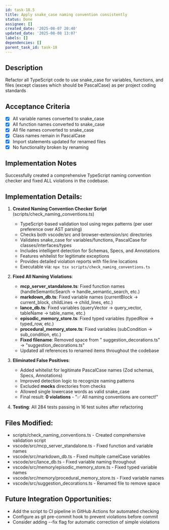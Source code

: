 ```yaml
---
id: task-18.5
title: Apply snake_case naming convention consistently
status: Done
assignee: []
created_date: '2025-08-07 20:40'
updated_date: '2025-08-08 13:07'
labels: []
dependencies: []
parent_task_id: task-18
---
```


## Description

Refactor all TypeScript code to use snake_case for variables, functions, and files (except classes which should be PascalCase) as per project coding standards

## Acceptance Criteria

- [x] All variable names converted to snake_case
- [x] All function names converted to snake_case
- [x] All file names converted to snake_case
- [x] Class names remain in PascalCase
- [x] Import statements updated for renamed files
- [x] No functionality broken by renaming

## Implementation Notes

Successfully created a comprehensive TypeScript naming convention checker and fixed ALL violations in the codebase.

## Implementation Details:

1. **Created Naming Convention Checker Script** (scripts/check_naming_conventions.ts)
   - TypeScript-based validation tool using regex patterns (per user preference over AST parsing)
   - Checks both vscode/src and browser-extension/src directories
   - Validates snake_case for variables/functions, PascalCase for classes/interfaces/types
   - Includes intelligent detection for Schemas, Specs, and Annotations
   - Features whitelist for legitimate exceptions
   - Provides detailed violation reports with file:line locations
   - Executable via: `npx tsx scripts/check_naming_conventions.ts`

2. **Fixed All Naming Violations**:
   - **mcp_server_standalone.ts**: Fixed function names (handleSemanticSearch → handle_semantic_search, etc.)
   - **markdown_db.ts**: Fixed variable names (currentBlock → current_block, childLines → child_lines, etc.)
   - **lance_db.ts**: Fixed variables (queryVector → query_vector, tableName → table_name, etc.)
   - **episodic_memory_store.ts**: Fixed typed variables (typedRow → typed_row, etc.)
   - **procedural_memory_store.ts**: Fixed variables (subCondition → sub_condition, etc.)
   - **Fixed filename**: Removed space from " suggestion_decorations.ts" → "suggestion_decorations.ts"
   - Updated all references to renamed items throughout the codebase

3. **Eliminated False Positives**:
   - Added whitelist for legitimate PascalCase names (Zod schemas, Specs, Annotations)
   - Improved detection logic to recognize naming patterns
   - Excluded __mocks__ directories from checks
   - Allowed single lowercase words as valid snake_case
   - Final result: **0 violations** - "✅ All naming conventions are correct!"

4. **Testing**: All 284 tests passing in 16 test suites after refactoring

## Files Modified:
- scripts/check_naming_conventions.ts - Created comprehensive validation script
- vscode/src/mcp_server_standalone.ts - Fixed function and variable names
- vscode/src/markdown_db.ts - Fixed multiple camelCase variables
- vscode/src/lance_db.ts - Fixed variable naming throughout
- vscode/src/memory/episodic_memory_store.ts - Fixed typed variable names
- vscode/src/memory/procedural_memory_store.ts - Fixed variable names
- vscode/src/suggestion_decorations.ts - Renamed file to remove space

## Future Integration Opportunities:
- Add the script to CI pipeline in GitHub Actions for automated checking
- Configure as git pre-commit hook to prevent violations before commit
- Consider adding --fix flag for automatic correction of simple violations
